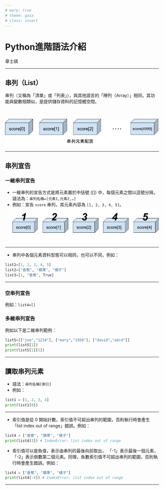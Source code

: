 ```yaml
---
# marp: true
# theme: gaia
# class: invert
---
```


# Python進階語法介紹

章士祺

---

## 串列（List）

串列（又稱為「清單」或「列表」），與其他語言的「陣列（Array）」相同，其功能與變數相類似，是提供儲存資料的記憶體空間。

</br></br>![01_串列元素配置](./icons/01_串列元素配置.png)

---

## 串列宣告

### 一維串列宣告

- 一維串列的宣告方式是將元素置於中括號 ([]) 中，每個元素之間以逗號分隔，語法為：`串列名稱=[元素1,元素2,…]`
- 例如：宣告 `score` 串列，其元素內容為 `[1, 2, 3, 4, 5]`。
![01_串列元素內容](./icons/01_串列元素內容.png)

---

- 串列中各個元素資料型態可以相同，也可以不同，例如：

```python
list1=[1, 2, 3, 4, 5]
list2=["香蕉", "蘋果", "橘子"]
list3=[1, "香蕉", True]
```

---

### 空串列宣告

例如：`list4=[]`

### 多維串列宣告

例如以下是二維串列範例：

```python
list5=[["joe","1234"], ["mary","3368"], ["david","abcd"]]
print(list5[1])
print(list5[1][1])
```

---

## 讀取串列元素

- 語法：`串列名稱[索引]`
- 例如：

```python
list1 = [1, 2, 3, 4]
print(list1[0])
```

---

- 索引值是從 0 開始計數。索引值不可超出串列的範圍，否則執行時會產生「list index out of range」錯誤。例如：

```python
list4 = ["香蕉", "蘋果", "橘子"]
print(list4[3]) # IndexError: list index out of range
```

- 索引值可以是負值，表示由串列的最後向前取出， 「-1」表示最後一個元素，「-2」表示倒數第二個元素。同理，負數索引值不可超出串列的範圍，否則執行時會產生錯誤。例如：

```python
list4 = ["香蕉", "蘋果", "橘子"]
print(list4[-4]) # IndexError: list index out of range
```

---


